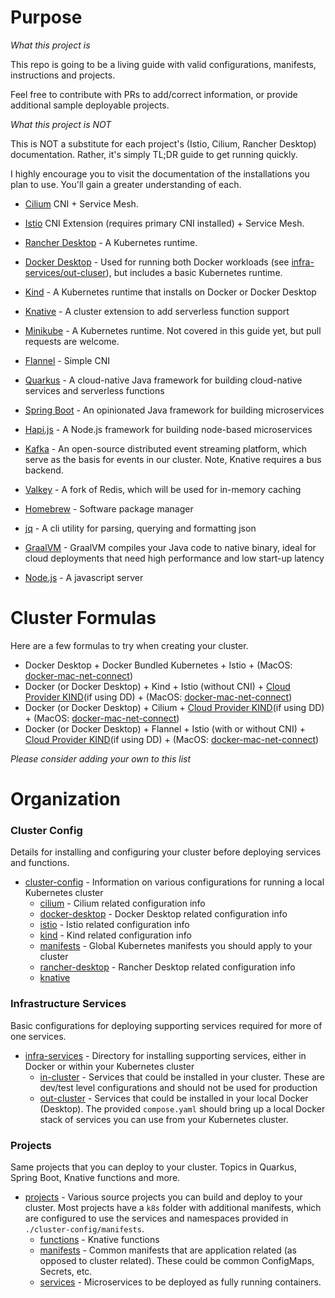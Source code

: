# Purpose

*What this project is*

This repo is going to be a living guide with valid configurations, manifests, instructions and projects.  

Feel free to contribute with PRs to add/correct information, or provide additional sample deployable projects.  

*What this project is NOT*

This is NOT a substitute for each project's (Istio, Cilium, Rancher Desktop) documentation.  Rather, it's simply TL;DR guide to get running quickly.

I highly encourage you to visit the documentation of the installations you plan to use.  You'll gain a greater understanding of each.

* [Cilium](https://cilium.io/) CNI + Service Mesh.
* [Istio](https://istio.io/) CNI Extension (requires primary CNI installed) + Service Mesh.
* [Rancher Desktop](https://rancherdesktop.io/) - A Kubernetes runtime.
* [Docker Desktop](https://www.docker.com/products/docker-desktop/) - Used for running both Docker workloads (see [infra-services/out-cluser](infra-services/out-cluster/README.md)), but includes a basic Kubernetes runtime.
* [Kind](https://kind.sigs.k8s.io/) - A Kubernetes runtime that installs on Docker or Docker Desktop
* [Knative](https://knative.dev/docs/) - A cluster extension to add serverless function support
* [Minikube](https://minikube.sigs.k8s.io/docs/) - A Kubernetes runtime.  Not covered in this guide yet, but pull requests are welcome.
* [Flannel](https://github.com/flannel-io/flannel) - Simple CNI

* [Quarkus](https://quarkus.io/) - A cloud-native Java framework for building cloud-native services and serverless functions
* [Spring Boot](https://spring.io/projects/spring-boot) - An opinionated Java framework for building microservices
* [Hapi.js](https://hapi.dev/) - A Node.js framework for building node-based microservices

* [Kafka](https://kafka.apache.org/) - An open-source distributed event streaming platform, which serve as the basis for events in our cluster.  Note, Knative requires a bus backend.
* [Valkey](https://valkey.io/) - A fork of Redis, which will be used for in-memory caching

* [Homebrew](https://brew.sh/) - Software package manager
* [jq](https://jqlang.github.io/jq/) - A cli utility for parsing, querying and formatting json
* [GraalVM](https://www.graalvm.org/) - GraalVM compiles your Java code to native binary, ideal for cloud deployments that need high performance and low start-up latency
* [Node.js](https://nodejs.org) - A javascript server

# Cluster Formulas

Here are a few formulas to try when creating your cluster.

* Docker Desktop + Docker Bundled Kubernetes + Istio + (MacOS: [docker-mac-net-connect](https://github.com/chipmk/docker-mac-net-connect))
* Docker (or Docker Desktop) + Kind + Istio (without CNI) + [Cloud Provider KIND](https://kind.sigs.k8s.io/docs/user/loadbalancer/)(if using DD) + (MacOS: [docker-mac-net-connect](https://github.com/chipmk/docker-mac-net-connect))
* Docker (or Docker Desktop) + Cilium + [Cloud Provider KIND](https://kind.sigs.k8s.io/docs/user/loadbalancer/)(if using DD) + (MacOS: [docker-mac-net-connect](https://github.com/chipmk/docker-mac-net-connect))
* Docker (or Docker Desktop) + Flannel + Istio (with or without CNI) + [Cloud Provider KIND](https://kind.sigs.k8s.io/docs/user/loadbalancer/)(if using DD) + (MacOS: [docker-mac-net-connect](https://github.com/chipmk/docker-mac-net-connect))

_Please consider adding your own to this list_

# Organization

### Cluster Config

Details for installing and configuring your cluster before deploying services and functions.

* [cluster-config](cluster-config/README.md) - Information on various configurations for running a local Kubernetes cluster
  * [cilium](cluster-config/cilium/README.md) - Cilium related configuration info
  * [docker-desktop](cluster-config/docker-desktop/README.md) - Docker Desktop related configuration info
  * [istio](cluster-config/istio/README.md) - Istio related configuration info
  * [kind](cluster-config/kind/README.md) - Kind related configuration info
  * [manifests](cluster-config/manifests/README.md) - Global Kubernetes manifests you should apply to your cluster
  * [rancher-desktop](cluster-config/rancher-desktop/README.md) - Rancher Desktop related configuration info
  * [knative](cluster-config/knative/README.md)

### Infrastructure Services

Basic configurations for deploying supporting services required for more of one services.

* [infra-services](infra-services/README.md) - Directory for installing supporting services, either in Docker or within your Kubernetes cluster
  * [in-cluster](infra-services/in-cluster/README.md) - Services that could be installed in your cluster.  These are dev/test level configurations and should not be used for production
  * [out-cluster](infra-services/out-cluster/README.md) - Services that could be installed in your local Docker (Desktop).  The provided `compose.yaml` should bring up a local Docker stack of services you can use from your Kubernetes cluster.

### Projects

Same projects that you can deploy to your cluster.  Topics in Quarkus, Spring Boot, Knative functions and more.

* [projects](projects/README.md) - Various source projects you can build and deploy to your cluster.  Most projects have a `k8s` folder with additional manifests, which are configured to use the services and namespaces provided in `./cluster-config/manifests`.
  * [functions](projects/functions/) - Knative functions
  * [manifests](projects/manifests/) - Common manifests that are application related (as opposed to cluster related).  These could be common ConfigMaps, Secrets, etc.
  * [services](projects/services/) - Microservices to be deployed as fully running containers.

